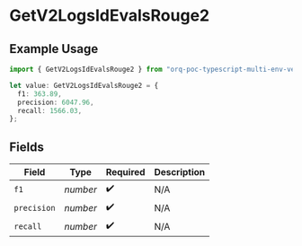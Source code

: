# GetV2LogsIdEvalsRouge2

## Example Usage

```typescript
import { GetV2LogsIdEvalsRouge2 } from "orq-poc-typescript-multi-env-version/models/operations";

let value: GetV2LogsIdEvalsRouge2 = {
  f1: 363.89,
  precision: 6047.96,
  recall: 1566.03,
};
```

## Fields

| Field              | Type               | Required           | Description        |
| ------------------ | ------------------ | ------------------ | ------------------ |
| `f1`               | *number*           | :heavy_check_mark: | N/A                |
| `precision`        | *number*           | :heavy_check_mark: | N/A                |
| `recall`           | *number*           | :heavy_check_mark: | N/A                |